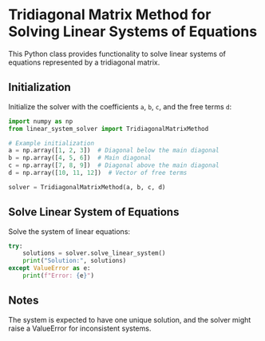 # Tridiagonal Matrix Method for Solving Linear Systems of Equations

This Python class provides functionality to solve linear systems of equations represented by a tridiagonal matrix.


## Initialization

Initialize the solver with the coefficients `a`, `b`, `c`, and the free terms `d`:

```python
import numpy as np
from linear_system_solver import TridiagonalMatrixMethod

# Example initialization
a = np.array([1, 2, 3])  # Diagonal below the main diagonal
b = np.array([4, 5, 6])  # Main diagonal
c = np.array([7, 8, 9])  # Diagonal above the main diagonal
d = np.array([10, 11, 12])  # Vector of free terms

solver = TridiagonalMatrixMethod(a, b, c, d)
```

## Solve Linear System of Equations
Solve the system of linear equations:

```python
try:
    solutions = solver.solve_linear_system()
    print("Solution:", solutions)
except ValueError as e:
    print(f"Error: {e}")
 ```   
## Notes
The system is expected to have one unique solution, and the solver might raise a ValueError for inconsistent systems.